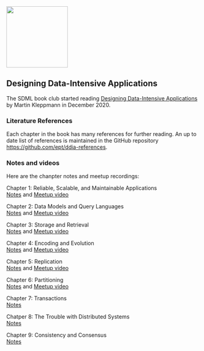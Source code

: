 <img src="https://github.com/SanDiegoMachineLearning/bookclub/blob/master/images/designing-data-intensive-apps.jpg?raw=true" width="160">

## Designing Data-Intensive Applications

The SDML book club started reading [Designing Data-Intensive Applications](https://www.oreilly.com/library/view/designing-data-intensive-applications/9781491903063/)
by Martin Kleppmann in December 2020.

### Literature References
Each chapter in the book has many references for further reading.
An up to date list of references is maintained in the GitHub repository <https://github.com/ept/ddia-references>.

### Notes and videos
Here are the chanpter notes and meetup recordings:

Chapter 1:  Reliable, Scalable, and Maintainable Applications \
[Notes](https://docs.google.com/document/d/1ZGommori_C70PjV5M-z51P8J3oWz-qhPUPUgf8oP2aU/edit?usp=sharing) and [Meetup video](https://youtu.be/JqDAEH_2t6M)

Chapter 2:  Data Models and Query Languages \
[Notes](https://docs.google.com/document/d/1tpV0cvj0sS5tslPKQnbI48uAf2UKg3_1WI-vYJZlA5E/edit?usp=sharing) and [Meetup video](https://youtu.be/8Xd1Nf1APmc)

Chapter 3:  Storage and Retrieval \
[Notes](https://docs.google.com/document/d/1r_k-1PJlSp04LusH6yHpsSQ2o-vZIW1Catv9PRAV2iQ/edit?usp=sharing) and [Meetup video](https://youtu.be/b1djvhyUJUk)

Chapter 4:  Encoding and Evolution \
[Notes](https://docs.google.com/document/d/1MUh3SYMrSfK0i3t_Bj96SxPlOflkysJ5tUrnsj_F3Jo/edit?usp=sharing) and [Meetup video](https://youtu.be/YZAvkAEPgVw)

Chapter 5:  Replication \
[Notes](https://docs.google.com/document/d/1T8Y4DNrJXr9Cxemz2J9SqxCMA1M115G7o8_-ggMUz9U/edit?usp=sharing) and [Meetup video](https://youtu.be/wk9yig6xqPo)

Chapter 6:  Partitioning \
[Notes](https://docs.google.com/document/d/1JUt1vZMUgTBB3egr59Lj3DFJ2QxWUJYWViYcGOVNwtU/edit?usp=sharing) and [Meetup video](https://youtu.be/cARZXd8x7Ew)

Chapter 7:  Transactions \
[Notes](https://docs.google.com/document/d/1NDisyUYoBhSpzTzsi7NQ5KYRg3BULgmc-J5QT2oNcS4/edit?usp=sharing)

Chatper 8:  The Trouble with Distributed Systems \
[Notes](https://docs.google.com/document/d/1CuQn6nEu2z5P1oe6KPZRLQO-3Lrz-S8CqTp5LHNYlOc/edit?usp=sharing)

Chapter 9:  Consistency and Consensus \
[Notes](https://docs.google.com/document/d/1MVwTKULlNDjnMw5MvhU5D1Ms5BBs07163C3_NfYkLaU/edit?usp=sharing)

<br>
<br>
